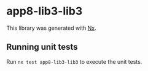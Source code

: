 # app8-lib3-lib3

This library was generated with [Nx](https://nx.dev).

## Running unit tests

Run `nx test app8-lib3-lib3` to execute the unit tests.
